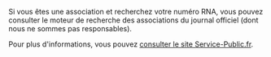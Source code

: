 Si vous êtes une association et recherchez votre numéro RNA, vous pouvez consulter le moteur de recherche des associations du journal officiel (dont nous ne sommes pas responsables). 

Pour plus d'informations, vous pouvez [consulter le site Service-Public.fr](https://www.service-public.fr/particuliers/vosdroits/N31931).
